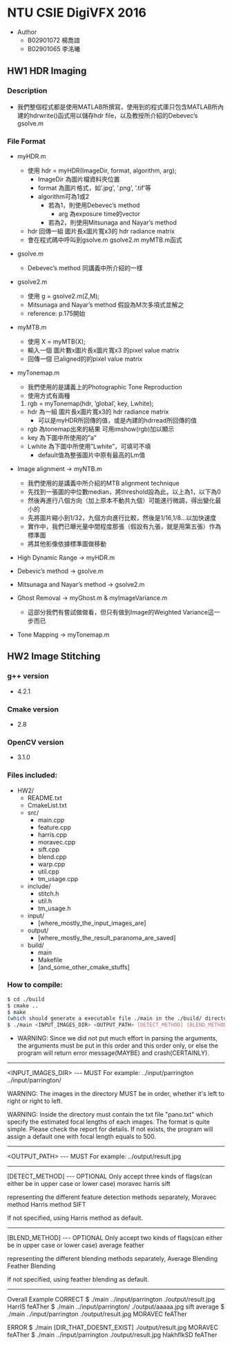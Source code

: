 # NTU CSIE DigiVFX 2016
- Author
  - B02901072 楊喬諳
  - B02901065 李洺曦

## HW1 HDR Imaging

### Description
- 我們整個程式都是使用MATLAB所撰寫，使用到的程式庫只包含MATLAB所內建的hdrwrite()函式用以儲存hdr file，以及教授所介紹的Debevec’s gsolve.m

### File Format
  - myHDR.m
    - 使用 hdr = myHDR(ImageDir, format, algorithm, arg);
      - ImageDir 為圖片檔資料夾位置
      - format 為圖片格式，如’.jpg’, ‘.png’, ‘.tif’等
      - algorithm可為1或2
        - 若為1，則使用Debevec’s method
          - arg 為exposure time的vector
        - 若為2，則使用Mitsunaga and Nayar’s method
    - hdr 回傳一組 圖片長x圖片寬x3的 hdr radiance matrix
    - 會在程式碼中呼叫到gsolve.m gsolve2.m myMTB.m函式
  - gsolve.m
    - Debevec’s method 同講義中所介紹的一樣
  - gsolve2.m
    - 使用 g = gsolve2.m(Z,M);
    - Mitsunaga and Nayar’s method 假設為M次多項式並解之
    - reference: <High Dynamic Range Imaging> p.175開始
  - myMTB.m
    - 使用 X = myMTB(X);
    - 輸入一個 圖片數x圖片長x圖片寬x3 的pixel value matrix
    - 回傳一個 已aligned的的pixel value matrix

  - myTonemap.m
    - 我們使用的是講義上的Photographic Tone Reproduction
    - 使用方式有兩種
    1. rgb = myTonemap(hdr, ’global’, key, Lwhite);
      - hdr 為一組 圖片長x圖片寬x3的 hdr radiance matrix
        - 可以是myHDR所回傳的值，或是內建的hdrread所回傳的值
      - rgb 為tonemap出來的結果 可用imshow(rgb)加以顯示
      - key 為下圖中所使用的”a”
      - Lwhite 為下圖中所使用”Lwhite”，可填可不填
        - default值為整張圖片中原有最高的Lm值

  - Image alignment -> myNTB.m
    - 我們使用的是講義中所介紹的MTB alignment technique
    - 先找到一張圖的中位數median，將threshold設為此，以上為1，以下為0
    - 然後再進行八個方向（加上原本不動共九個）可能進行微調，得出變化最小的
    - 先將圖片縮小到1/32，九個方向進行比較，然後是1/16,1/8...以加快速度
    - 實作中，我們已曝光量中間程度那張（假設有九張，就是用第五張）作為標準圖
    - 將其他影像依據標準圖做移動

  - High Dynamic Range -> myHDR.m

  - Debevic’s method -> gsolve.m

  - Mitsunaga and Nayar’s method -> gsolve2.m

  - Ghost Removal -> myGhost.m & myImageVariance.m
    - 這部分我們有嘗試做做看，但只有做到Image的Weighted Variance這一步而已


  - Tone Mapping -> myTonemap.m


## HW2 Image Stitching
### g++ version
- 4.2.1
### Cmake version 
- 2.8
### OpenCV version
- 3.1.0

### Files included:
- HW2/
  - README.txt
  - CmakeList.txt
  - src/
    - main.cpp
    - feature.cpp
    - harris.cpp
    - moravec.cpp
    - sift.cpp
    - blend.cpp
    - warp.cpp
    - util.cpp
    - tm_usage.cpp
  - include/
    - stitch.h
    - util.h
    - tm_usage.h
  - input/
    - [where_mostly_the_input_images_are]
  - output/
    - [where_mostly_the_result_paranoma_are_saved]
  - build/
    - main
    - Makefile
    - [and_some_other_cmake_stuffs]

### How to compile:

```bash
$ cd ./build
$ cmake ..
$ make
(which should generate a executable file ./main in the ./build/ directory)
$ ./main <INPUT_IMAGES_DIR> <OUTPUT_PATH> [DETECT_METHOD] [BLEND_METHOD]
```

- WARNING: Since we did not put much effort in parsing the arguments, the arguments must be put in this order and this order only, or else the program will return error message(MAYBE) and crash(CERTAINLY).

---
<INPUT_IMAGES_DIR> --- MUST
For example: 
  ../input/parrington
  ../input/parrington/

WARNING: The images in the directory MUST be in order, whether it's 
         left to right or right to left.

WARNING: Inside the directory must contain the txt file "pano.txt"
         which specify the estimated focal lengths of each images.
         The format is quite simple. Please check the report for 
         details.
         If not exists, the program will assign a default one with 
         focal length equals to 500.

---
<OUTPUT_PATH> --- MUST
For example:
  ../output/result.jpg

---
[DETECT_METHOD] --- OPTIONAL
Only accept three kinds of flags(can either be in upper case or lower case)
  moravec
  harris
  sift

representing the different feature detection methods separately, 
  Moravec method
  Harris method
  SIFT

If not specified, using Harris method as default.

---
[BLEND_METHOD] --- OPTIONAL
Only accept two kinds of flags(can either be in upper case or lower case)
  average
  feather

representing the different blending methods separately, 
  Average Blending
  Feather Blending

If not specified, using feather blending as default.

---
Overall Example
  CORRECT
  $ ./main ../input/parrington ./output/result.jpg HarrIS feATher
  $ ./main ../input/parrington/ ./output/aaaaa.jpg sift average
  $ ./main ../input/parrington ./output/result.jpg MORAVEC feATher
  
  ERROR
  $ ./main [DIR_THAT_DOESNT_EXIST] ./output/result.jpg MORAVEC feATher
  $ ./main ../input/parrington ./output/result.jpg hlakhflkSD feATher

